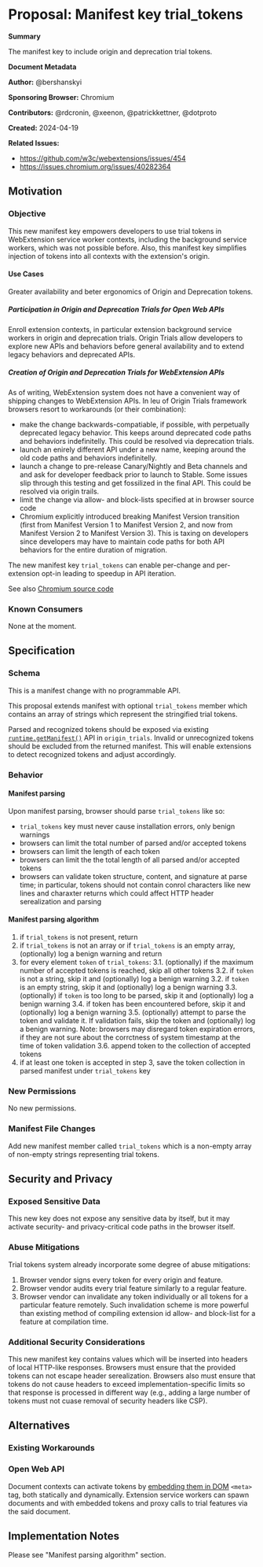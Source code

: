 # Proposal: Manifest key trial_tokens

**Summary**

The manifest key to include origin and deprecation trial tokens.

**Document Metadata**

**Author:** @bershanskyi

**Sponsoring Browser:** Chromium

**Contributors:** @rdcronin, @xeenon, @patrickkettner, @dotproto

**Created:** 2024-04-19

**Related Issues:**
 - https://github.com/w3c/webextensions/issues/454
 - https://issues.chromium.org/issues/40282364

## Motivation

### Objective

This new manifest key empowers developers to use trial tokens in WebExtension
service worker contexts, including the background service workers, which was
not possible before. Also, this manifest key simplifies injection of tokens
into all contexts with the extension's origin.

#### Use Cases

Greater availability and beter ergonomics of Origin and Deprecation tokens.

##### Participation in Origin and Deprecation Trials for Open Web APIs

Enroll extension contexts, in particular extension background service workers
in origin and deprecation trials. Origin Trials allow developers to
explore new APIs and behaviors before general availability and to extend
legacy behaviors and deprecated APIs.

##### Creation of Origin and Deprecation Trials for WebExtension APIs

As of writing, WebExtension system does not have a convenient way of shipping
changes to WebExtension APIs. In leu of Origin Trials framework browsers resort
to workarounds (or their combination):
 - make the change backwards-compatiable, if possible, with perpetually
   deprecated legacy behavior. This keeps around deprecated code paths and
   behaviors indefinitelly. This could be resolved via deprecation trials.
 - launch an enirely different API under a new name, keeping around the old
   code paths and behaviors indefinitelly.
 - launch a change to pre-release Canary/Nightly and Beta channels and
   and ask for developer feedback prior to launch to Stable. Some issues slip
   through this testing and get fossilized in the final API. This could be
   resolved via origin trails.
 - limit the change via allow- and block-lists specified at in browser source
   code
 - Chromium explicitly introduced breaking Manifest Version transition (first
   from Manifest Version 1 to Manifest Version 2, and now from Manifest Version
   2 to Manifest Version 3). This is taxing on developers since developers may
   have to maintain code paths for both API behaviors for the entire duration of
   migration.

The new manifest key `trial_tokens` can enable per-change and per-extension
opt-in leading to speedup in API iteration.

See also [Chromium source code](https://github.com/chromium/chromium/blob/main/chrome/common/extensions/api/_api_features.json)

### Known Consumers

None at the moment.

## Specification

### Schema

This is a manifest change with no programmable API.

This proposal extends manifest with optional `trial_tokens` member which
contains an array of strings which represent the stringified trial tokens.

Parsed and recognized tokens should be exposed via existing
[`runtime.getManifest()`](https://developer.mozilla.org/docs/Mozilla/Add-ons/WebExtensions/API/runtime/getManifest)
API in `origin_trials`. Invalid or unrecognized tokens should be excluded
from the returned manifest. This will enable extensions to detect recognized
tokens and adjust accordingly.

### Behavior

#### Manifest parsing

Upon manifest parsing, browser should parse `trial_tokens` like so:
 - `trial_tokens` key must never cause installation errors, only benign
   warnings
 - browsers can limit the total number of parsed and/or accepted tokens
 - browsers can limit the length of each token
 - browsers can limit the the total length of all parsed and/or accepted tokens
 - browsers can validate token structure, content, and signature at parse time;
   in particular, tokens should not contain conrol characters like new lines
   and charaxter returns which could affect HTTP header serealization and
   parsing

#### Manifest parsing algorithm
 1. if `trial_tokens` is not present, return
 2. if `trial_tokens` is not an array or if `trial_tokens` is an empty array,
    (optionally) log a benign warning and return
 3. for every element `token` of `trial_tokens`:
   3.1. (optionally) if the maximum number of accepted tokens is reached,
        skip all other tokens
   3.2. if `token` is not a string, skip it and (optionally) log a benign
        warning
   3.2. if `token` is an empty string, skip it and (optionally) log a benign
        warning
   3.3. (optionally) if `token` is too long to be parsed, skip it and
        (optionally) log a benign warning
   3.4. if token has been encountered before, skip it and (optionally) log
        a benign warning
   3.5. (optionally) attempt to parse the token and validate it. If validation
        fails, skip the token and (optionally) log a benign warning.
        Note: browsers may disregard token expiration errors, if they are not
        sure about the corrctness of system timestamp at the time of token
        validation
   3.6. append token to the collection of accepted tokens
 4. if at least one token is accepted in step 3, save the token collection in
    parsed manifest under `trial_tokens` key

### New Permissions

No new permissions.

### Manifest File Changes

Add new manifest member called `trial_tokens` which is a non-empty array of
non-empty strings representing trial tokens.

## Security and Privacy

### Exposed Sensitive Data

This new key does not expose any sensitive data by itself, but it may activate
security- and privacy-critical code paths in the browser itself.

### Abuse Mitigations

Trial tokens system already incorporate some degree of abuse mitigations:
 1. Browser vendor signs every token for every origin and feature.
 2. Browser vendor audits every trial feature similarly to a regular feature.
 3. Browser vendor can invalidate any token individually or all tokens for
    a particular feature remotely. Such invalidation scheme is more powerful
    than existing method of compiling extension id allow- and block-list for
    a feature at compilation time.

### Additional Security Considerations

This new manifest key contains values which will be inserted into headers of
local HTTP-like responses. Browsers must ensure that the provided tokens can
not escape header serealization. Browsers also must ensure that tokens do not
cause headers to exceed implementation-specific limits so that response is
processed in  different way (e.g., adding a large number of tokens must not
cuase removal of security headers like CSP).

## Alternatives

### Existing Workarounds

### Open Web API

Document contexts can activate tokens by
[embedding them in DOM](<meta http-equiv="origin-trial" content="TOKEN_GOES_HERE">)
`<meta>` tag, both statically and dynamically. Extension service workers can
spawn documents and with embedded tokens and proxy calls to trial features via
the said document.

## Implementation Notes

Please see "Manifest parsing algorithm" section.
